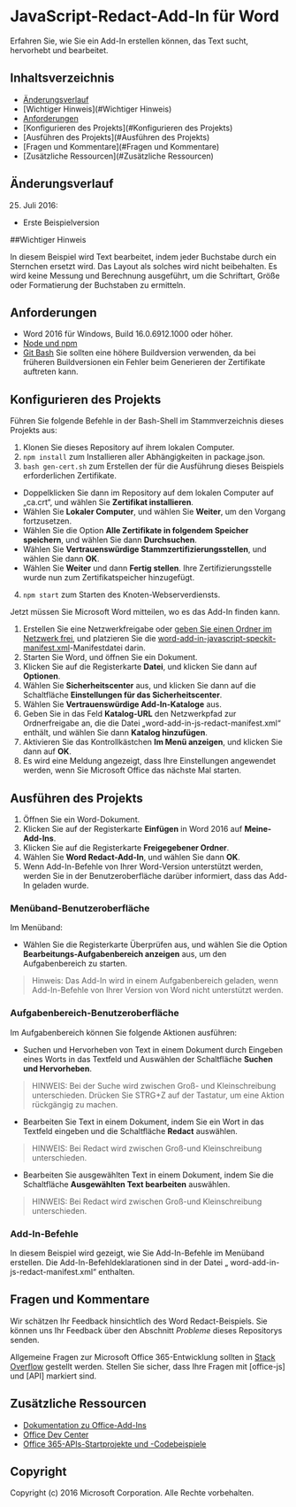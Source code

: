 # JavaScript-Redact-Add-In für Word

Erfahren Sie, wie Sie ein Add-In erstellen können, das Text sucht, hervorhebt und bearbeitet.    

## Inhaltsverzeichnis
* [Änderungsverlauf](#Änderungsverlauf)
* [Wichtiger Hinweis](#Wichtiger Hinweis)
* [Anforderungen](#Anforderungen)
* [Konfigurieren des Projekts](#Konfigurieren des Projekts)
* [Ausführen des Projekts](#Ausführen des Projekts)
* [Fragen und Kommentare](#Fragen und Kommentare)
* [Zusätzliche Ressourcen](#Zusätzliche Ressourcen)

## Änderungsverlauf

25. Juli 2016:
* Erste Beispielversion

##Wichtiger Hinweis

In diesem Beispiel wird Text bearbeitet, indem jeder Buchstabe durch ein Sternchen ersetzt wird.  Das Layout als solches wird nicht beibehalten.  Es wird keine Messung und Berechnung ausgeführt, um die Schriftart, Größe oder Formatierung der Buchstaben zu ermitteln.

## Anforderungen

* Word 2016 für Windows, Build 16.0.6912.1000 oder höher.
* [Node und npm](https://nodejs.org/en/)
* [Git Bash](https://git-scm.com/downloads) Sie sollten eine höhere Buildversion verwenden, da bei früheren Buildversionen ein Fehler beim Generieren der Zertifikate auftreten kann.

## Konfigurieren des Projekts

Führen Sie folgende Befehle in der Bash-Shell im Stammverzeichnis dieses Projekts aus:

1. Klonen Sie dieses Repository auf ihrem lokalen Computer.
2. ```npm install``` zum Installieren aller Abhängigkeiten in package.json.
3. ```bash gen-cert.sh``` zum Erstellen der für die Ausführung dieses Beispiels erforderlichen Zertifikate. 
* Doppelklicken Sie dann im Repository auf dem lokalen Computer auf „ca.crt“, und wählen Sie **Zertifikat installieren**. 
* Wählen Sie **Lokaler Computer**, und wählen Sie **Weiter**, um den Vorgang fortzusetzen. 
* Wählen Sie die Option **Alle Zertifikate in folgendem Speicher speichern**, und wählen Sie dann **Durchsuchen**.  
* Wählen Sie **Vertrauenswürdige Stammzertifizierungsstellen**, und wählen Sie dann **OK**. 
* Wählen Sie **Weiter** und dann **Fertig stellen**. Ihre Zertifizierungsstelle wurde nun zum Zertifikatspeicher hinzugefügt.
4. ```npm start``` zum Starten des Knoten-Webserverdiensts.

Jetzt müssen Sie Microsoft Word mitteilen, wo es das Add-In finden kann.

1. Erstellen Sie eine Netzwerkfreigabe oder [geben Sie einen Ordner im Netzwerk frei](https://technet.microsoft.com/de-de/library/cc770880.aspx), und platzieren Sie die [word-add-in-javascript-speckit-manifest.xml](word-add-in-javascript-speckit-manifest.xml)-Manifestdatei darin.
3. Starten Sie Word, und öffnen Sie ein Dokument.
4. Klicken Sie auf die Registerkarte **Datei**, und klicken Sie dann auf **Optionen**.
5. Wählen Sie **Sicherheitscenter** aus, und klicken Sie dann auf die Schaltfläche **Einstellungen für das Sicherheitscenter**.
6. Wählen Sie **Vertrauenswürdige Add-In-Kataloge** aus.
7. Geben Sie in das Feld **Katalog-URL** den Netzwerkpfad zur Ordnerfreigabe an, die die Datei „word-add-in-js-redact-manifest.xml“ enthält, und wählen Sie dann **Katalog hinzufügen**.
8. Aktivieren Sie das Kontrollkästchen **Im Menü anzeigen**, und klicken Sie dann auf **OK**.
9. Es wird eine Meldung angezeigt, dass Ihre Einstellungen angewendet werden, wenn Sie Microsoft Office das nächste Mal starten.

## Ausführen des Projekts

1. Öffnen Sie ein Word-Dokument.
2. Klicken Sie auf der Registerkarte **Einfügen** in Word 2016 auf **Meine-Add-Ins**.
3. Klicken Sie auf die Registerkarte **Freigegebener Ordner**.
4. Wählen Sie **Word Redact-Add-In**, und wählen Sie dann **OK**.
5. Wenn Add-In-Befehle von Ihrer Word-Version unterstützt werden, werden Sie in der Benutzeroberfläche darüber informiert, dass das Add-In geladen wurde.

### Menüband-Benutzeroberfläche

Im Menüband:
* Wählen Sie die Registerkarte Überprüfen aus, und wählen Sie die Option **Bearbeitungs-Aufgabenbereich anzeigen** aus, um den Aufgabenbereich zu starten.

 > Hinweis: Das Add-In wird in einem Aufgabenbereich geladen, wenn Add-In-Befehle von Ihrer Version von Word nicht unterstützt werden.

### Aufgabenbereich-Benutzeroberfläche

Im Aufgabenbereich können Sie folgende Aktionen ausführen:
* Suchen und Hervorheben von Text in einem Dokument durch Eingeben eines Worts in das Textfeld und Auswählen der Schaltfläche **Suchen und Hervorheben**.
  
> HINWEIS:  Bei der Suche wird zwischen Groß- und Kleinschreibung unterschieden.  Drücken Sie STRG+Z auf der Tastatur, um eine Aktion rückgängig zu machen.

* Bearbeiten Sie Text in einem Dokument, indem Sie ein Wort in das Textfeld eingeben und die Schaltfläche **Redact** auswählen.
  
> HINWEIS:  Bei Redact wird zwischen Groß-und Kleinschreibung unterschieden.   

* Bearbeiten Sie ausgewählten Text in einem Dokument, indem Sie die Schaltfläche **Ausgewählten Text bearbeiten** auswählen.
  
> HINWEIS:  Bei Redact wird zwischen Groß-und Kleinschreibung unterschieden.       
  
### Add-In-Befehle

In diesem Beispiel wird gezeigt, wie Sie Add-In-Befehle im Menüband erstellen. Die Add-In-Befehldeklarationen sind in der Datei „ word-add-in-js-redact-manifest.xml“ enthalten. 

## Fragen und Kommentare

Wir schätzen Ihr Feedback hinsichtlich des Word Redact-Beispiels. Sie können uns Ihr Feedback über den Abschnitt *Probleme* dieses Repositorys senden.

Allgemeine Fragen zur Microsoft Office 365-Entwicklung sollten in [Stack Overflow](http://stackoverflow.com/questions/tagged/office-js+API) gestellt werden. Stellen Sie sicher, dass Ihre Fragen mit [office-js] und [API] markiert sind.

## Zusätzliche Ressourcen

* [Dokumentation zu Office-Add-Ins](https://msdn.microsoft.com/de-de/library/office/jj220060.aspx)
* [Office Dev Center](http://dev.office.com/)
* [Office 365-APIs-Startprojekte und -Codebeispiele](http://msdn.microsoft.com/en-us/office/office365/howto/starter-projects-and-code-samples)

## Copyright
Copyright (c) 2016 Microsoft Corporation. Alle Rechte vorbehalten.


